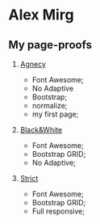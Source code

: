 # Alex Mirg
## My page-proofs

1. [Agnecy](https://alexmirg.github.io/Agnecy/)
    * Font Awesome;
    * No Adaptive
    * Bootstrap;
    * normalize;
    * my first page;
  
2. [Black&White](https://alexmirg.github.io/BnW/)
    * Font Awesome;
    * Bootstrap GRID;
    * No Adaptive;
  
3. [Strict](https://alexmirg.github.io/StrictAdaptive/) 
    * Font Awesome;
    * Bootstrap GRID;
    * Full responsive;
    
